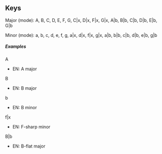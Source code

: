 <jointfile>

## Keys
Major (mode): A, B, C, D, E, F, G, C|x, D|x, F|x, G|x, A|b, B|b, C|b, D|b, E|b, G|b          

Minor (mode): a, b, c, d, e, f, g, a|x, d|x, f|x, g|x, a|b, b|b, c|b, d|b, e|b, g|b



##### Examples

A

- EN: A major

B

- EN: B major

b

- EN: B minor

f|x

- EN: F-sharp minor

B|b

- EN: B-flat major
